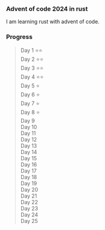 ### Advent of code 2024 in rust
I am learning rust with advent of code.

### Progress

  >Day 1 :star::star:  
  >Day 2 :star::star:  
  >Day 3 :star::star:  
  >Day 4 :star::star:  
  >Day 5 :star:  
  >Day 6 :star:  
  >Day 7 :star:  
  >Day 8 :star:  
  >Day 9  
  >Day 10  
  >Day 11  
  >Day 12  
  >Day 13  
  >Day 14  
  >Day 15  
  >Day 16  
  >Day 17  
  >Day 18  
  >Day 19  
  >Day 20  
  >Day 21  
  >Day 22  
  >Day 23  
  >Day 24  
  >Day 25  
